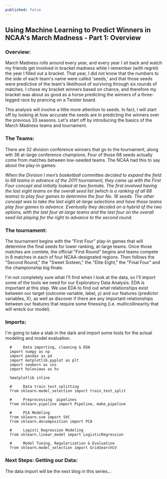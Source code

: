 ```yaml
---
published: false
---
```

##  Using Machine Learning to Predict Winners in NCAA's March Madness - Part 1: Overview

### Overview:

March Madness rolls around every year, and every year I sit back and watch my friends get involved in bracket madness while I remember (with regret) the year I filled out a bracket. That year, I did not know that the numbers to the side of each team's name were called 'seeds,' and that those seeds were predictive of the team's likelihood of surviving through six rounds of matches. I chose my bracket winners based on chance, and therefore my bracket was about as good as a horse predicting the winners of a three-legged race by prancing on a Twister board.

This analysis will involve a little more attention to seeds. In fact, I will start off by looking at how accurate the seeds are in predicting the winners over the previous 33 seasons. Let's start off by introducing the basics of the March Madness teams and tournament.


### The Teams:
There are 32 division conference winners that go to the tournament, along wth 36 at-large conference champions. Four of those 68 seeds actually come from matches between low-seeded teams. The NCAA had this to say about the play-in games:

*When the Division I men’s basketball committee decided to expand the field to 68 teams in advance of the 2011 tournament, they came up with the First Four concept and initially looked at two formats.
The first involved having the last eight teams on the overall seed list (which is a ranking of all 68 teams) to play four games to determine the four No. 16 seeds. The other concept was to take the last eight at-large selections and have those teams play four games to advance.
Eventually they decided on a hybrid of the two options, with the last four at-large teams and the last four on the overall seed list playing for the right to advance to the second round.*

### The tournament:

The tournament begins with the "First Four" play-in games that will determine the final seeds for lower ranking, at-large teams. Once those matches are comlete, the official "First Round" begins and teams compete in 8 matches in each of four NCAA-designated regions. Then follows the "Second Round," the "Sweet Sixteen," the "Elite Eight," the "Final Four" and the championship big finale.

I'm not completely sure what I'll find when I look at the data, so I'll import some of the tools we need for our Exploratory Data Analysis. EDA is important at this step. We use EDA to find out what relationships exist between our target (outcome variable, label, y) and our features (predictor variables, X), as well as discover if there are any important relationships between our features that require some finessing (i.e. multicollinearity that will wreck our model).  

### Imports:

I'm going to take a stab in the dark and import some tools for the actual modeling and model evaluation. 

      # 	Data importing, cleaning & EDA
      import numpy as np
      import pandas as pd
      import matplotlib.pyplot as plt
      import seaborn as sns
      import holoviews as hv
      
      %matplotlib inline

      # 	Data train test splitting
      from sklearn.model_selection import train_test_split
      
      # 	Preprocessing  pipelines
      from sklearn.pipeline import Pipeline, make_pipeline
      
      # 	PCA Modeling
      from sklearn.svm import SVC
      from sklearn.decomposition import PCA
      
      # 	Logisti Regression Modeling
      from sklearn.linear_model import LogisticRegression
      
      # 	Model Tuning, Regularization & Evaluation
      from sklearn.model_selection import GridSearchCV

### Next Steps: Getting our Data:

The data import will be the next blog in this series...
